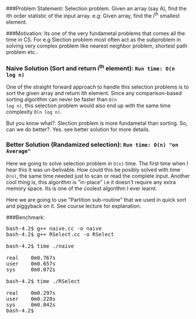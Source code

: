 ###Problem Statement:
Selection problem. Given an array (say A), find the ith order statistic of the input array.
e.g: Given array, find the i<sup>th</sup> smallest element.

###Motivation:
Its one of the very fundametal problems that comes all the time in CS. For e.g Slection problem most often act as the subproblem in solving very complex problem like nearest neighbor problem, shortest path problem etc..

### Naive Solution (Sort and return i<sup>th</sup> element): <code>Run time: O(n log n)</code>

One of the straight forward approach to handle this selection problems is to sort the given array and return ith element.
Since any comparison-based sorting algorithm can never be faster than <code>O(n log n)</code>, this selection problem would also end up with the same time complexity <code>O(n log n)</code>.

But you know what?. Slection problem is more fundametal than sorting. So, can we do better?. Yes. see better solution for more details.


### Better Solution (Randamized selection): <code>Run time: O(n) "on Average"</code>

Here we going to solve selection problem in <code>O(n)</code> time. The first time when I hear this it was un-belivable. How could this be posibly solved with time <code>O(n)</code>, the same time needed just to scan or read the complete input. Another cool thing is, this algorithm is "in-place" i.e it doesn't require any extra memory space. Its is one of the coolest algorithm I ever learnt.

Here we are going to use "Partition sub-routine" that we used in quick sort and piggyback on it. See course lecture for explanation.

###Benchmark:
<pre>
bash-4.2$ g++ naive.cc -o naive
bash-4.2$ g++ RSelect.cc -o RSelect

bash-4.2$ time ./naive

real    0m0.767s
user    0m0.657s
sys     0m0.072s

bash-4.2$ time ./RSelect

real    0m0.297s
user    0m0.228s
sys     0m0.042s
bash-4.2$ 
</pre>
